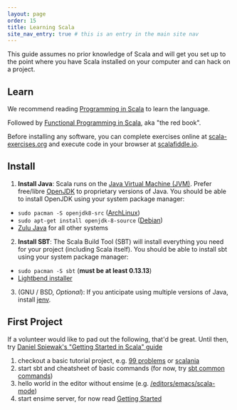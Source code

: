 ```yaml
---
layout: page
order: 15
title: Learning Scala
site_nav_entry: true # this is an entry in the main site nav
---
```


This guide assumes no prior knowledge of Scala and will get you set up to the point where you have Scala installed on your computer and can hack on a project.

## Learn

We recommend reading [Programming in Scala](http://www.artima.com/shop/programming_in_scala_3ed) to learn the language.

Followed by [Functional Programming in Scala](https://www.manning.com/books/functional-programming-in-scala), aka "the red book".

Before installing any software, you can complete exercises online at [scala-exercises.org](https://www.scala-exercises.org/) and execute code in your browser at [scalafiddle.io](https://scalafiddle.io/).

## Install

1. **Install Java**: Scala runs on the [Java Virtual Machine (JVM)](https://en.wikipedia.org/wiki/Java_virtual_machine). Prefer free/libre [OpenJDK](https://en.wikipedia.org/wiki/OpenJDK) to proprietary versions of Java. You should be able to install OpenJDK using your system package manager:
  * `sudo pacman -S openjdk8-src` ([ArchLinux](https://wiki.archlinux.org/index.php/java))
  * `sudo apt-get install openjdk-8-source` ([Debian](https://wiki.debian.org/Java/))
  * [Zulu Java](http://www.azul.com/downloads/zulu/) for all other systems
2. **Install SBT**: The Scala Build Tool (SBT) will install everything you need for your project (including Scala itself). You should be able to install sbt using your system package manager:
  * `sudo pacman -S sbt` (**must be at least 0.13.13**)
  * [Lightbend installer](http://www.scala-sbt.org/0.13/docs/Setup.html)
3. (GNU / BSD, *Optional*): If you anticipate using multiple versions of Java, install [jenv](http://jenv.be).

## First Project

If a volunteer would like to pad out the following, that'd be great. Until then, try [Daniel Spiewak's "Getting Started in Scala" guide](https://gist.github.com/djspiewak/cb72c41ac335a3a9b28b3307be04aa43)

1. checkout a basic tutorial project, e.g. [99 problems](https://github.com/rabbitonweb/99-scala-problems) or [scalania](https://github.com/jaceklaskowski/scalania)
2. start sbt and cheatsheet of basic commands (for now, try [sbt common commands](http://www.scala-sbt.org/0.13/docs/Running.html#Common+commands))
3. hello world in the editor without ensime (e.g. [/editors/emacs/scala-mode](/editors/emacs/scala-mode))
4. start ensime server, for now read [Getting Started](/getting_started)
